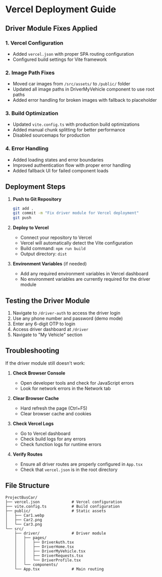 # Vercel Deployment Guide

## Driver Module Fixes Applied

### 1. Vercel Configuration
- Added `vercel.json` with proper SPA routing configuration
- Configured build settings for Vite framework

### 2. Image Path Fixes
- Moved car images from `/src/assets/` to `/public/` folder
- Updated all image paths in DriverMyVehicle component to use root paths
- Added error handling for broken images with fallback to placeholder

### 3. Build Optimization
- Updated `vite.config.ts` with production build optimizations
- Added manual chunk splitting for better performance
- Disabled sourcemaps for production

### 4. Error Handling
- Added loading states and error boundaries
- Improved authentication flow with proper error handling
- Added fallback UI for failed component loads

## Deployment Steps

1. **Push to Git Repository**
   ```bash
   git add .
   git commit -m "Fix driver module for Vercel deployment"
   git push
   ```

2. **Deploy to Vercel**
   - Connect your repository to Vercel
   - Vercel will automatically detect the Vite configuration
   - Build command: `npm run build`
   - Output directory: `dist`

3. **Environment Variables** (if needed)
   - Add any required environment variables in Vercel dashboard
   - No environment variables are currently required for the driver module

## Testing the Driver Module

1. Navigate to `/driver-auth` to access the driver login
2. Use any phone number and password (demo mode)
3. Enter any 6-digit OTP to login
4. Access driver dashboard at `/driver`
5. Navigate to "My Vehicle" section

## Troubleshooting

If the driver module still doesn't work:

1. **Check Browser Console**
   - Open developer tools and check for JavaScript errors
   - Look for network errors in the Network tab

2. **Clear Browser Cache**
   - Hard refresh the page (Ctrl+F5)
   - Clear browser cache and cookies

3. **Check Vercel Logs**
   - Go to Vercel dashboard
   - Check build logs for any errors
   - Check function logs for runtime errors

4. **Verify Routes**
   - Ensure all driver routes are properly configured in `App.tsx`
   - Check that `vercel.json` is in the root directory

## File Structure
```
ProjectBusCar/
├── vercel.json              # Vercel configuration
├── vite.config.ts           # Build configuration
├── public/                  # Static assets
│   ├── Car1.webp
│   ├── Car2.png
│   └── Car3.png
└── src/
    ├── driver/              # Driver module
    │   ├── pages/
    │   │   ├── DriverAuth.tsx
    │   │   ├── DriverHome.tsx
    │   │   ├── DriverMyVehicle.tsx
    │   │   ├── DriverRequests.tsx
    │   │   └── DriverProfile.tsx
    │   └── components/
    └── App.tsx              # Main routing
``` 